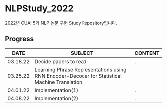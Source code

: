 # NLPStudy_2022
2022년 CUAI 5기 NLP 논문 구현 Study Repository입니다.

## Progress
|DATE|SUBJECT|CONTENT|
|------|---|---|
|03.18.22|Decide papers to read|.|
|03.25.22|Learning Phrase Representations using RNN Encoder-Decoder for Statistical Machine Translation||
|04.01.22|Implementation(1) |.|
|04.08.22|Implementation(2) |.|
